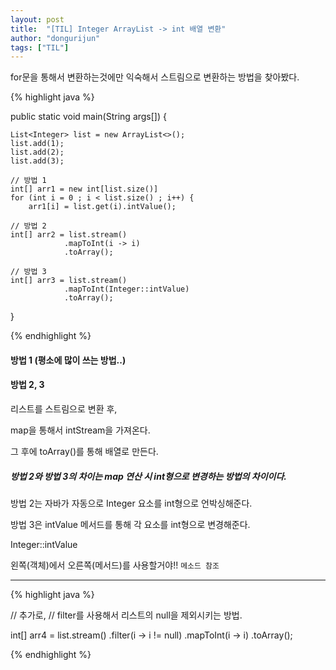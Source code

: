 ```yaml
---
layout: post
title:  "[TIL] Integer ArrayList -> int 배열 변환"
author: "dongurijun"
tags: ["TIL"]
---
```



for문을 통해서 변환하는것에만 익숙해서 스트림으로 변환하는 방법을 찾아봤다.



{% highlight java %}

public static void main(String args[]) {

    List<Integer> list = new ArrayList<>();
    list.add(1);
    list.add(2);
    list.add(3);

    // 방법 1
    int[] arr1 = new int[list.size()]
    for (int i = 0 ; i < list.size() ; i++) {
        arr1[i] = list.get(i).intValue();
    
    // 방법 2
    int[] arr2 = list.stream()
                .mapToInt(i -> i)
                .toArray();
    
    // 방법 3
    int[] arr3 = list.stream()
                .mapToInt(Integer::intValue)
                .toArray();
}

{% endhighlight %}

#### 방법 1 (평소에 많이 쓰는 방법..)


#### 방법 2, 3

리스트를 스트림으로 변환 후, 

map을 통해서 intStream을 가져온다.

그 후에 toArray()를 통해 배열로 만든다.


##### 방법 2와 방법 3의 차이는 map 연산 시 int형으로 변경하는 방법의 차이이다.

방법 2는 자바가 자동으로 Integer 요소를 int형으로 언박싱해준다.

방법 3은 intValue 메서드를 통해 각 요소를 int형으로 변경해준다. 

Integer::intValue 

왼쪽(객체)에서 오른쪽(메서드)를 사용할거야!! `메소드 참조`


---


{% highlight java %}

// 추가로, 
// filter를 사용해서 리스트의 null을 제외시키는 방법. 

int[] arr4 = list.stream()
.filter(i -> i != null)
.mapToInt(i -> i)
.toArray();


{% endhighlight %}